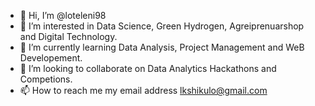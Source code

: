- 👋 Hi, I’m @loteleni98
- 👀 I’m interested in Data Science, Green Hydrogen, Agreiprenuarshop and Digital Technology.
- 🌱 I’m currently learning Data Analysis, Project Management and WeB Developement.
- 💞️ I’m looking to collaborate on Data Analytics Hackathons and Competions.
- 📫 How to reach me my email address lkshikulo@gmail.com

<!---
loteleni98/loteleni98 is a ✨ special ✨ repository because its `README.md` (this file) appears on your GitHub profile.
You can click the Preview link to take a look at your changes.
--->
